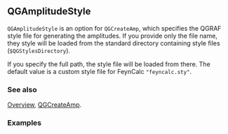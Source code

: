 ## QGAmplitudeStyle

`QGAmplitudeStyle` is an option for `QGCreateAmp`, which specifies the QGRAF style file for generating the amplitudes. If you provide only the file name, they style will be loaded from the standard directory containing style files (`$QGStylesDirectory`).

If you specify the full path, the style file will be loaded from there. The default value is a custom style file for FeynCalc `"feyncalc.sty"`.

### See also

[Overview](Extra/FeynHelpers.md), [QGCreateAmp](QGCreateAmp.md).

### Examples